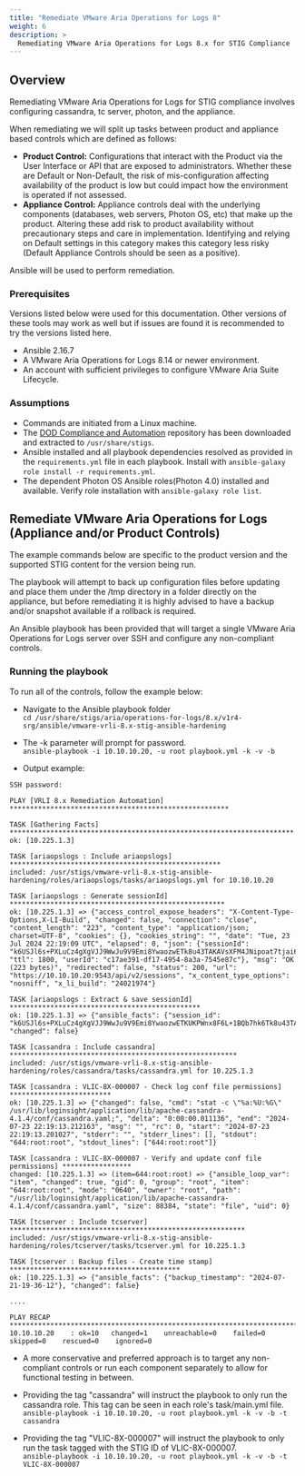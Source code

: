 ```yaml
---
title: "Remediate VMware Aria Operations for Logs 8"
weight: 6
description: >
  Remediating VMware Aria Operations for Logs 8.x for STIG Compliance
---
```

## Overview
Remediating VMware Aria Operations for Logs for STIG compliance involves configuring cassandra, tc server, photon, and the appliance.

When remediating we will split up tasks between product and appliance based controls which are defined as follows:
* **Product Control:** Configurations that interact with the Product via the User Interface or API that are exposed to administrators. Whether these are Default or Non-Default, the risk of mis-configuration affecting availability of the product is low but could impact how the environment is operated if not assessed.
* **Appliance Control:** Appliance controls deal with the underlying components (databases, web servers, Photon OS, etc) that make up the product. Altering these add risk to product availability without precautionary steps and care in implementation. Identifying and relying on Default settings in this category makes this category less risky (Default Appliance Controls should be seen as a positive).

Ansible will be used to perform remediation.

### Prerequisites
Versions listed below were used for this documentation. Other versions of these tools may work as well but if issues are found it is recommended to try the versions listed here.  

* Ansible 2.16.7
* A VMware Aria Operations for Logs 8.14 or newer environment.
* An account with sufficient privileges to configure VMware Aria Suite Lifecycle.

### Assumptions
* Commands are initiated from a Linux machine.
* The [DOD Compliance and Automation](https://github.com/vmware/dod-compliance-and-automation) repository has been downloaded and extracted to `/usr/share/stigs`.
* Ansible installed and all playbook dependencies resolved as provided in the `requirements.yml` file in each playbook. Install with `ansible-galaxy role install -r requirements.yml`.
* The dependent Photon OS Ansible roles(Photon 4.0) installed and available. Verify role installation with `ansible-galaxy role list`.

## Remediate VMware Aria Operations for Logs (Appliance and/or Product Controls)

The example commands below are specific to the product version and the supported STIG content for the version being run.



The playbook will attempt to back up configuration files before updating and place them under the /tmp directory in a folder directly on the appliance, but before remediating it is highly advised to have a backup and/or snapshot available if a rollback is required.


An Ansible playbook has been provided that will target a single VMware Aria Operations for Logs server over SSH and configure any non-compliant controls.  

### Running the playbook
To run all of the controls, follow the example below:
* Navigate to the Ansible playbook folder  
`cd /usr/share/stigs/aria/operations-for-logs/8.x/v1r4-srg/ansible/vmware-vrli-8.x-stig-ansible-hardening`

* The -k parameter will prompt for password.  
`ansible-playbook -i 10.10.10.20, -u root playbook.yml -k -v -b`

* Output example:  
```
SSH password:

PLAY [VRLI 8.x Remediation Automation] ******************************************************

TASK [Gathering Facts] **********************************************************************
ok: [10.225.1.3]

TASK [ariaopslogs : Include ariaopslogs] ****************************************************
included: /usr/stigs/vmware-vrli-8.x-stig-ansible-hardening/roles/ariaopslogs/tasks/ariaopslogs.yml for 10.10.10.20

TASK [ariaopslogs : Generate sessionId] *****************************************************
ok: [10.225.1.3] => {"access_control_expose_headers": "X-Content-Type-Options,X-LI-Build", "changed": false, "connection": "close", "content_length": "223", "content_type": "application/json; charset=UTF-8", "cookies": {}, "cookies_string": "", "date": "Tue, 23 Jul 2024 22:19:09 UTC", "elapsed": 0, "json": {"sessionId": "k6USJl6s+PXLuCz4gXgVJJ9WwJu9V9Emi8YwaozwETk8u43TAKAVsXFM4JNipoat7tjai6dj/", "ttl": 1800, "userId": "c17ae391-df17-4954-8a3a-7545e87c"}, "msg": "OK (223 bytes)", "redirected": false, "status": 200, "url": "https://10.10.10.20:9543/api/v2/sessions", "x_content_type_options": "nosniff", "x_li_build": "24021974"}

TASK [ariaopslogs : Extract & save sessionId] ***********************************************
ok: [10.225.1.3] => {"ansible_facts": {"session_id": "k6USJl6s+PXLuCz4gXgVJJ9WwJu9V9Emi8YwaozwETKUKPWnx8F6L+1BQb7hk6Tk8u43TAKAVsXFM4JNipokvWlziI3K8NmaoDw1fsGJat7tjai6dj/"}, "changed": false}

TASK [cassandra : Include cassandra] ********************************************************
included: /usr/stigs/vmware-vrli-8.x-stig-ansible-hardening/roles/cassandra/tasks/cassandra.yml for 10.225.1.3

TASK [cassandra : VLIC-8X-000007 - Check log conf file permissions] *************************
ok: [10.225.1.3] => {"changed": false, "cmd": "stat -c \"%a:%U:%G\" /usr/lib/loginsight/application/lib/apache-cassandra-4.1.4/conf/cassandra.yaml;", "delta": "0:00:00.011136", "end": "2024-07-23 22:19:13.212163", "msg": "", "rc": 0, "start": "2024-07-23 22:19:13.201027", "stderr": "", "stderr_lines": [], "stdout": "644:root:root", "stdout_lines": ["644:root:root"]}

TASK [cassandra : VLIC-8X-000007 - Verify and update conf file permissions] *****************
changed: [10.225.1.3] => (item=644:root:root) => {"ansible_loop_var": "item", "changed": true, "gid": 0, "group": "root", "item": "644:root:root", "mode": "0640", "owner": "root", "path": "/usr/lib/loginsight/application/lib/apache-cassandra-4.1.4/conf/cassandra.yaml", "size": 88384, "state": "file", "uid": 0}

TASK [tcserver : Include tcserver] **********************************************************
included: /usr/stigs/vmware-vrli-8.x-stig-ansible-hardening/roles/tcserver/tasks/tcserver.yml for 10.225.1.3

TASK [tcserver : Backup files - Create time stamp] ******************************************
ok: [10.225.1.3] => {"ansible_facts": {"backup_timestamp": "2024-07-21-19-36-12"}, "changed": false}

....

PLAY RECAP **********************************************************************************
10.10.10.20    : ok=10   changed=1    unreachable=0    failed=0    skipped=0    rescued=0    ignored=0
```

* A more conservative and preferred approach is to target any non-compliant controls or run each component separately to allow for functional testing in between.
* Providing the tag "cassandra" will instruct the playbook to only run the cassandra role. This tag can be seen in each role's task/main.yml file.  
`ansible-playbook -i 10.10.10.20, -u root playbook.yml -k -v -b -t cassandra`

* Providing the tag "VLIC-8X-000007" will instruct the playbook to only run the task tagged with the STIG ID of VLIC-8X-000007.  
`ansible-playbook -i 10.10.10.20, -u root playbook.yml -k -v -b -t VLIC-8X-000007`
